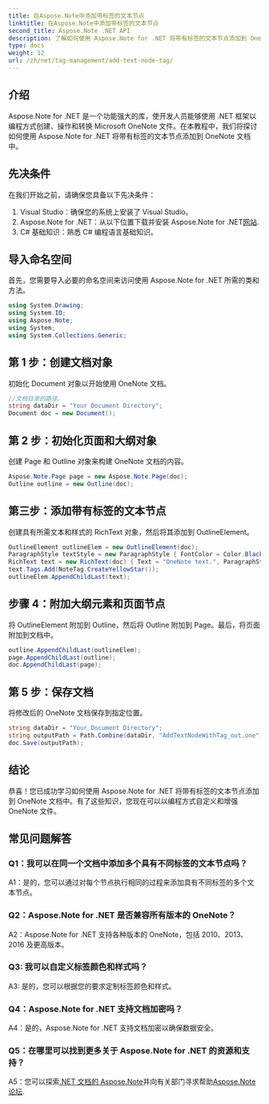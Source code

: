 ```yaml
---
title: 在Aspose.Note中添加带标签的文本节点
linktitle: 在Aspose.Note中添加带标签的文本节点
second_title: Aspose.Note .NET API
description: 了解如何使用 Aspose.Note for .NET 将带有标签的文本节点添加到 OneNote 文档中。
type: docs
weight: 12
url: /zh/net/tag-management/add-text-node-tag/
---
```

## 介绍

Aspose.Note for .NET 是一个功能强大的库，使开发人员能够使用 .NET 框架以编程方式创建、操作和转换 Microsoft OneNote 文件。在本教程中，我们将探讨如何使用 Aspose.Note for .NET 将带有标签的文本节点添加到 OneNote 文档中。

## 先决条件

在我们开始之前，请确保您具备以下先决条件：

1. Visual Studio：确保您的系统上安装了 Visual Studio。
2.  Aspose.Note for .NET：从以下位置下载并安装 Aspose.Note for .NET[网站](https://releases.aspose.com/note/net/).
3. C# 基础知识：熟悉 C# 编程语言基础知识。

## 导入命名空间

首先，您需要导入必要的命名空间来访问使用 Aspose.Note for .NET 所需的类和方法。

```csharp
using System.Drawing;
using System.IO;
using Aspose.Note;
using System;
using System.Collections.Generic;
```

## 第 1 步：创建文档对象

初始化 Document 对象以开始使用 OneNote 文档。

```csharp
//文档目录的路径。
string dataDir = "Your Document Directory";
Document doc = new Document();
```

## 第 2 步：初始化页面和大纲对象

创建 Page 和 Outline 对象来构建 OneNote 文档的内容。

```csharp
Aspose.Note.Page page = new Aspose.Note.Page(doc);
Outline outline = new Outline(doc);
```

## 第三步：添加带有标签的文本节点

创建具有所需文本和样式的 RichText 对象，然后将其添加到 OutlineElement。

```csharp
OutlineElement outlineElem = new OutlineElement(doc);
ParagraphStyle textStyle = new ParagraphStyle { FontColor = Color.Black, FontName = "Arial", FontSize = 10 };
RichText text = new RichText(doc) { Text = "OneNote text.", ParagraphStyle = textStyle };
text.Tags.Add(NoteTag.CreateYellowStar());
outlineElem.AppendChildLast(text);
```

## 步骤 4：附加大纲元素和页面节点

将 OutlineElement 附加到 Outline，然后将 Outline 附加到 Page。最后，将页面附加到文档中。

```csharp
outline.AppendChildLast(outlineElem);
page.AppendChildLast(outline);
doc.AppendChildLast(page);
```

## 第 5 步：保存文档

将修改后的 OneNote 文档保存到指定位置。

```csharp
string dataDir = "Your Document Directory";
string outputPath = Path.Combine(dataDir, "AddTextNodeWithTag_out.one");
doc.Save(outputPath);
```

## 结论

恭喜！您已成功学习如何使用 Aspose.Note for .NET 将带有标签的文本节点添加到 OneNote 文档中。有了这些知识，您现在可以以编程方式自定义和增强 OneNote 文件。

## 常见问题解答

### Q1：我可以在同一个文档中添加多个具有不同标签的文本节点吗？

A1：是的，您可以通过对每个节点执行相同的过程来添加具有不同标签的多个文本节点。

### Q2：Aspose.Note for .NET 是否兼容所有版本的 OneNote？

A2：Aspose.Note for .NET 支持各种版本的 OneNote，包括 2010、2013、2016 及更高版本。

### Q3: 我可以自定义标签颜色和样式吗？

A3: 是的，您可以根据您的要求定制标签颜色和样式。

### Q4：Aspose.Note for .NET 支持文档加密吗？

A4：是的，Aspose.Note for .NET 支持文档加密以确保数据安全。

### Q5：在哪里可以找到更多关于 Aspose.Note for .NET 的资源和支持？

 A5：您可以探索[.NET 文档的 Aspose.Note](https://reference.aspose.com/note/net/)并向有关部门寻求帮助[Aspose.Note 论坛](https://forum.aspose.com/c/note/28).